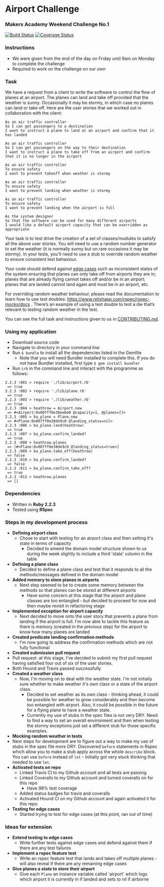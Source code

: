 # Airport Challenge
### Makers Academy Weekend Challenge No.1

[![Build Status](https://travis-ci.org/KatHicks/airport_challenge.svg?branch=master)](https://travis-ci.org/KatHicks/airport_challenge) [![Coverage Status](https://coveralls.io/repos/github/KatHicks/airport_challenge/badge.svg?branch=master)](https://coveralls.io/github/KatHicks/airport_challenge?branch=master)

### Instructions

* We were given from the end of the day on Friday until 9am on Monday to complete the challenge
* Required to work on the challenge on our own

### Task

We have a request from a client to write the software to control the flow of planes at an airport. The planes can land and take off provided that the weather is sunny. Occasionally it may be stormy, in which case no planes can land or take off.  Here are the user stories that we worked out in collaboration with the client:

```
As an air traffic controller
So I can get passengers to a destination
I want to instruct a plane to land at an airport and confirm that it has landed

As an air traffic controller
So I can get passengers on the way to their destination
I want to instruct a plane to take off from an airport and confirm that it is no longer in the airport

As an air traffic controller
To ensure safety
I want to prevent takeoff when weather is stormy

As an air traffic controller
To ensure safety
I want to prevent landing when weather is stormy

As an air traffic controller
To ensure safety
I want to prevent landing when the airport is full

As the system designer
So that the software can be used for many different airports
I would like a default airport capacity that can be overridden as appropriate
```

Your task is to test drive the creation of a set of classes/modules to satisfy all the above user stories. You will need to use a random number generator to set the weather (it is normally sunny but on rare occasions it may be stormy). In your tests, you'll need to use a stub to override random weather to ensure consistent test behaviour.

Your code should defend against [edge cases](http://programmers.stackexchange.com/questions/125587/what-are-the-difference-between-an-edge-case-a-corner-case-a-base-case-and-a-b) such as inconsistent states of the system ensuring that planes can only take off from airports they are in; planes that are already flying cannot takes off and/or be in an airport; planes that are landed cannot land again and must be in an airport, etc.

For overriding random weather behaviour, please read the documentation to learn how to use test doubles: https://www.relishapp.com/rspec/rspec-mocks/docs . There’s an example of using a test double to test a die that’s relevant to testing random weather in the test.

You can see the full task and instructions given to us in [CONTRIBUTING.md](airport_challenge/CONTRIBUTING.md).

### Using my application

* Download source code
* Navigate to directory in your command line
* Run `$ bundle` to install all the dependencies listed in the Gemfile
  * Note that you will need Bundler installed to complete this. If you do not have Bundler installed, first type `$ gem install bundler`
* Run `irb` in the command line and interact with the programme as follows:

```
2.2.3 :001 > require './lib/airport.rb'
 => true
2.2.3 :002 > require './lib/plane.rb'
 => true
2.2.3 :003 > require './lib/weather.rb'
 => true
2.2.3 :004 > heathrow = Airport.new
 => #<Airport:0x007ff0e38ee6e0 @capacity=1, @planes=[]>
2.2.3 :005 > ba_plane = Plane.new
 => #<Plane:0x007ff0e38de9c0 @landing_status=nil>
2.2.3 :006 > ba_plane.land(heathrow)
 => true
2.2.3 :007 > ba_plane.confirm_landed?
 => true
2.2.3 :008 > heathrow.planes
 => [#<Plane:0x007ff0e38de9c0 @landing_status=true>]
2.2.3 :009 > ba_plane.take_off(heathrow)
 => false
2.2.3 :010 > ba_plane.confirm_landed?
 => false
2.2.3 :011 > ba_plane.confirm_take_off?
 => true
2.2.3 :012 > heathrow.planes
 => []
```

### Dependencies

* Written in **Ruby 2.2.3**
* Tested using **RSpec**

### Steps in my development process

* **Defining airport class**
  * Chose to start with testing for an airport class and then setting it's state in terms of capacity
    * Decided to amend the domain model structure shown to us during the week slightly to include a third 'state' column in the table
* **Defining a plane class**
  * Decided to define a plane class and test that it responds to all the methods/messages defined in the domain model
* **Added memory to store planes in airports**
  * Next step seemed to be to create some memory between the methods so that planes can be stored at different airports
    * Have some concern at this stage that the airport and plane classes are too entangled - but decided to proceed for now and then maybe revisit in refactoring stage
* **Implemented exception for airport capacity**
  * Next decided to move onto the user story that prevents a plane from landing if the airport is full. I'm now able to tackle this feature as there is memory (created in the previous step) for the airport to know how many planes are landed
* **Created predicate landing confirmation methods**
  * I'm now going to address the confirmation methods which are not fully functional
* **Created submission pull request**
 * Pull request: at this stage, I've decided to submit my first pull request having satisfied four out of six of the user stories.
 * Both Hound and Travis passed successfully
* **Created a weather class**
  * Now, I'm moving on to deal with the weather state. I'm not initially sure whether to make weather it's own class or a state of the airport class.
    * Decided to set weather as its own class - thinking ahead, it could be possible for weather to grow considerably and then become too entangled with airport. Also, it could be possible in the future for a flying plane to have a weather state.
    * Currently my use of stubs in the spec files is not very DRY. Need to find a way to set an overall environment and then when testing the stormy exceptions just set a different stub for those specific examples.
* **Mocking random weather in tests**
 * Next steps for development are to figure out a way to make my use of stubs in the spec file more DRY. Discovered `before` statements in Rspec which allow you to make a stub apply across the whole `describe` block. You can use `before` instead of `let` - initially got very stuck thinking that needed to use `let`.
* **Activated tests on repo**
  * Linked Travis CI to my Github account and all tests are passing
  * Linked Coveralls to my Github account and turned coveralls on for this repo
    * Have 98% test coverage
  * Added status badges for travis and coveralls
  * Activated Hound CI on my Github account and again activated it for this repo
* **Testing for edge cases**
  * Started trying to test for edge cases (at this point, ran out of time)


### Ideas for extension

* **Extend testing to edge cases**
  * Write further tests against edge cases and defend against them if there are any test failures
* **Implement a rspec feature test**
  * Write an rspec feature test that lands and takes off multiple planes - will also reveal if there are any remaining edge cases
* **Give planes a state to store their airport**
  * Give each `Plane` an instance variable called 'airport' which logs which airport it is currently in if landed and sets to nil if airborne
